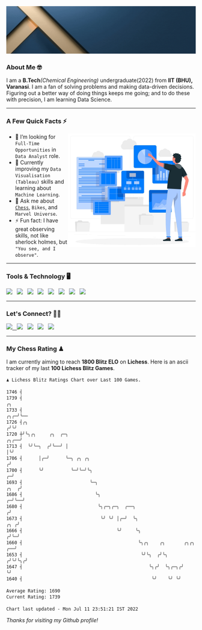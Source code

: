   <img src= "https://github.com/Laxman-Lakhan/Laxman-Lakhan/blob/master/Assets/Header.gif">

### About Me 🤓

I am a **B.Tech**_(Chemical Engineering)_ undergraduate(2022) from **IIT (BHU), Varanasi**. I am a fan of solving problems and making data-driven decisions. Figuring out a better way of doing things keeps me going; and to do these with precision, I am learning Data Science.

---

### A Few Quick Facts ⚡️
<img align="right" alt="Coding" width="340" src="https://github.com/Laxman-Lakhan/Laxman-Lakhan/blob/master/Assets/Data_Vector.jpg">   

- 🤝 I’m looking for `Full-Time Opportunities` in `Data Analyst` role.
- 📖 Currently improving my `Data Visualisation (Tableau)` skills and learning about `Machine Learning`.
- 💬 Ask me about [`Chess`](https://lichess.org/@/YourKingIsInDanger), `Bikes`, and `Marvel Universe`.
- ⚡️ Fun fact: I have great observing skills, not like sherlock holmes, but `"You see, and I observe"`.

---
### Tools & Technology 🖥

<img src="https://img.shields.io/badge/Python-white?logo=Python&logoColor=ColorName&style=ShieldStyle" /> &nbsp;
<img src="https://img.shields.io/badge/MySQL-white?logo=MySQL&logoColor=ColorName&style=ShieldStyle" /> &nbsp;
<img src="https://img.shields.io/badge/Tableau-white?logo=Tableau&logoColor=ColorName&style=ShieldStyle" /> &nbsp;
<img src="https://img.shields.io/badge/Excel-white?logo=Microsoft+Excel&logoColor=196F3D&style=ShieldStyle" /> &nbsp;
<img src="https://img.shields.io/badge/Jupyter-white?logo=Jupyter&logoColor=ColorName&style=ShieldStyle" /> &nbsp;
<img src="https://img.shields.io/badge/pandas-white?logo=Pandas&logoColor=000080&style=ShieldStyle" /> &nbsp;
<img src="https://img.shields.io/badge/numpy-white?logo=Numpy&logoColor=85C1E9&style=ShieldStyle" /> &nbsp;
<img src="https://img.shields.io/badge/scikit learn-white?logo=Scikit+Learn&logoColor=ColorName&style=ShieldStyle" /> &nbsp;



---

### Let's Connect? 🫳🏻

<a href="mailto:laxmansingh.lakhan@gmail.com"> <img src="https://img.icons8.com/fluent/48/000000/gmail.png" width="3.5%"/> &nbsp;
[<img src="https://img.icons8.com/color/48/000000/linkedin.png" width="3.5%"/>](https://www.linkedin.com/in/laxman-lakhan/)  &nbsp;
[<img src="https://img.icons8.com/fluent/48/000000/facebook-new.png" width="3.5%"/>](https://www.facebook.com/s.laxmanlakhan/)  &nbsp;
[<img src="https://img.icons8.com/fluent/48/000000/instagram-new.png" width="3.5%"/>](https://www.instagram.com/laxman.lakhan/)  &nbsp;
[<img src="https://img.icons8.com/color/48/000000/twitter.png" width="3.5%"/>](https://twitter.com/laxman__lakhan)  &nbsp;

 ---
  
### My Chess Rating ♟
  
I am currently aiming to reach **1800 Blitz ELO** on **Lichess**. Here is an ascii tracker of my last **100 Lichess Blitz Games**.

  ```
  ♟︎ 𝙻𝚒𝚌𝚑𝚎𝚜𝚜 𝙱𝚕𝚒𝚝𝚣 𝚁𝚊𝚝𝚒𝚗𝚐𝚜 𝙲𝚑𝚊𝚛𝚝 𝚘𝚟𝚎𝚛 𝙻𝚊𝚜𝚝 𝟷00 𝙶𝚊𝚖𝚎𝚜.
  
1746 ┤
1739 ┤                                                                                               ╭╮
1733 ┤                                                                                           ╭╮╭─╯╰──
1726 ┤╭╮                                                                                        ╭╯╰╯
1720 ┼╯╰╮╭╮     ╭╮  ╭─╮                                                                    ╭╮╭──╯
1713 ┤  ╰╯╰─╮  ╭╯╰──╯ │                                                                    │╰╯
1706 ┤      │╭─╯      ╰─╮ ╭╮ ╭╮                                                           ╭╯
1700 ┤      ╰╯          ╰─╯╰─╯╰╮                                                        ╭─╯
1693 ┤                         ╰─╮                                                 ╭╮  ╭╯
1686 ┤                           ╰╮                                              ╭─╯╰──╯
1680 ┤                            ╰╮╭─╮╭─╮  ╭──╮                                ╭╯
1673 ┤                             ╰╯ ╰╯ │╭─╯  ╰╮                           ╭╮ ╭╯
1666 ┤                                   ╰╯     ╰╮                         ╭╯╰─╯
1660 ┤                                           ╰╮╭╮    ╭╮       ╭╮╭╮  ╭──╯
1653 ┤                                            ╰╯╰╮  ╭╯╰╮     ╭╯╰╯╰╮╭╯
1647 ┤                                               ╰╮╭╯  ╰╮╭─╮╭╯    ╰╯
1640 ┤                                                ╰╯    ╰╯ ╰╯ 

Average Rating: 1690
Current Rating: 1739

Chart last updated - Mon Jul 11 23:51:21 IST 2022  
  ```
  
  
*Thanks for visiting my Github profile!*
